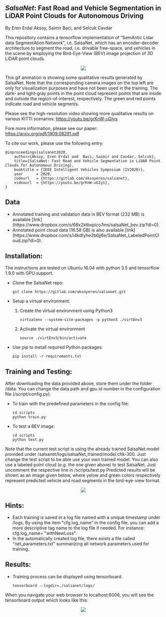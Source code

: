 ## _SalsaNet_: Fast Road and Vehicle Segmentation in LiDAR Point Clouds for Autonomous Driving

By Eren Erdal Aksoy, Saimir Baci, and Selcuk Cavdar

This repository contains a tensorflow implementation of “SemAntic Lidar data SegmentAtion Network”, i.e. SalsaNet, which has an encoder-decoder architecture to segment the road, i.e. drivable free-space, and vehicles in the scene by employing the Bird-Eye-View (BEV) image projection of 3D LiDAR point clouds.


<p align="center">
    <img src="./data/salsanet.gif" class="center">
</p>
 
This gif animation is showing some qualitative results generated by SalsaNet. 
Note that the corresponding camera images on the top left are only for visualization purposes and have not been used in the training. 
The dark- and light-gray points in the point cloud represent points that are inside and outside the region-of-interest, respectively. 
The green and red points indicate road and vehicle segments.

Please see the high-resolution video showing more qualitative results on various KITTI scenarios: https://youtu.be/grKnW-uGIys 

Fore more information, please see our paper: https://arxiv.org/pdf/1909.08291.pdf

To cite our work, please use the following entry:

    @inproceedings{salsanet2020,
        author={Aksoy, Eren Erdal and  Baci, Saimir and Cavdar, Selcuk},
        title={SalsaNet: Fast Road and Vehicle Segmentation in LiDAR Point Clouds for Autonomous Driving},
        booktitle = {IEEE Intelligent Vehicles Symposium (IV2020)},
        year      = 2020,
        codeurl   = {https://gitlab.com/aksoyeren/salsanet},
        videourl  = {https://youtu.be/grKnW-uGIys},
    }

## Data
<ul>
  <li> Annotated training and validation data in BEV format (232 MB) is available [link](https://www.dropbox.com/s/66x2ktbxpico7ms/salsaNet_bev.zip?dl=0).</li> 
  <li> Annotated point cloud data (16.58 GB) is also available [link](https://www.dropbox.com/s/i4kdtyhe2b6jj6e/SalsaNet_LabeledPointCloud.zip?dl=0).</li> 
</ul>

## Installation:

The instructions are tested on Ubuntu 16.04 with python 3.5 and tensorflow 1.9.0 with GPU support. 
- Clone the SalsaNet repo:
    ```Shell
    git clone https://gitlab.com/aksoyeren/salsanet.git
    ```

- Setup a virtual environment:
    1. Create the virtual environment using Python3
        ```Shell
        virtualenv --system-site-packages -p python3 ./virtEnv3
        ```

    2. Activate the virtual environment
        ```Shell
        source ./virtEnv3/bin/activate
        ```

- Use pip to install required Python packages:
    ```Shell
    pip install -r requirements.txt
    ```


## Training and Testing:

After downloading the data provided above, store them under the folder /data. You can change the data path and gpu id number in the configuration file (/script/config.py).

- To train with the predefined parameters in the config file:
    ```Shell
    cd scripts
    python train.py 
    ```
- To test a BEV image:
    ```Shell
    cd scripts
    python test.py 
    ```
Note that the current test script is using the already trained SalsaNet model provided under /salsanet/logs/salsaNet_trained/model.chk-300. 
Just change the test script to be able use your own trained model.
You can also use a labeled point cloud (e.g. the one given above) to test SalsaNet. Just uncomment the respective line in /scripts/test.py
Predicted results will be shown as an image given below, where yelow and green colors respectively represent predicted vehicle and road segments in the bird-eye-view format.

<p align="center">
    <img src="./data/pred.png" class="center">
</p>


## Hints:
- Each training is saved in a log file named with a unique timestamp under /logs. By using the item "cfg.log_name" in the config file, you can add a more descriptive tag name to the log file if needed. For instance:  cfg.log_name= "withNewLoss". 
- In the automatically created   log file, there exists a file called "net_parameters.txt" summarizing all network parameters used for training.

## Results:

- Training process can be displayed using tensorboard.
    ```Shell
    tensorboard --logdir=./salsanet/logs/
    ```
When you navigate your web browser to localhost:6006, you will see the tensorboard output which looks like this: 
<p align="center">
    <img src="./data/tf_board.png" class="center">
</p>




